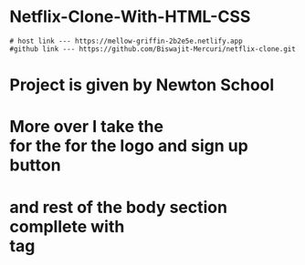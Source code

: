 # Netflix-Clone-With-HTML-CSS
    # host link --- https://mellow-griffin-2b2e5e.netlify.app
    #github link --- https://github.com/Biswajit-Mercuri/netflix-clone.git
# Project is given by Newton School

# More over I take the  <nav> for the for the logo and sign up button

# and rest of the body section compllete with <section> tag 


